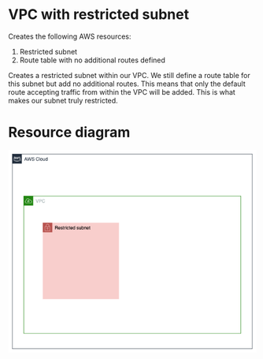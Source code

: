 # VPC with restricted subnet
Creates the following AWS resources:
1. Restricted subnet
2. Route table with no additional routes defined

Creates a restricted subnet within our VPC. We still define a route table for this subnet but add no additional routes. This means that only the default route accepting traffic from within the VPC will be added. This is what makes our subnet truly restricted.

# Resource diagram
![Image of Networking diagram](./documentation/restricted-subnet.png)